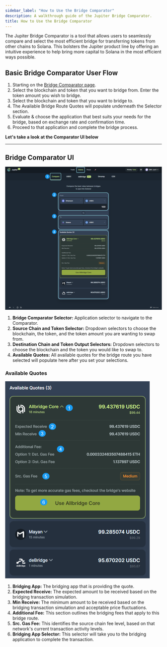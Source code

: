 ```yaml
---
sidebar_label: "How to Use the Bridge Comparator"
description: A walkthrough guide of the Jupiter Bridge Comparator.
title: How to Use the Bridge Comparator
---
```


<head>
    <title>How to use the Bridge Comparator</title>
    <meta name="twitter:card" content="summary" />
</head>

The Jupiter Bridge Comparator is a tool that allows users to seamlessly compare and select the most efficient bridge for transferring tokens from other chains to Solana. This bolsters the Jupiter product line by offering an intuitive experience to help bring more capital to Solana in the most efficient ways possible.

## Basic Bridge Comparator User Flow

1. Starting on the [Bridge Comparator page](https://jup.ag/bridge-compare). 
2. Select the blockchain and token that you want to bridge from. Enter the token amount you wish to bridge.
3. Select the blockchain and token that you want to bridge to.
4. The Available Bridge Route Quotes will populate underneath the Selector section.
5. Evaluate & choose the application that best suits your needs for the bridge, based on exchange rate and confirmation time.
6. Proceed to that application and complete the bridge process.

**Let's take a look at the Comparator UI below**

---

## Bridge Comparator UI

![Bridge Comparator UI](../img/bridge/bridge-1.png)

1. **Bridge Comparator Selector:** Application selector to navigate to the Comparator.
2. **Source Chain and Token Selector:** Dropdown selectors to choose the blockchain, the token, and the token amount you are wanting to swap from.
3. **Destination Chain and Token Output Selectors:** Dropdown selectors to choose the blockchain and the token you  would like to swap to.
4. **Available Quotes:** All available quotes for the bridge route you have selected will populate here after you set your selections.


### Available Quotes

![Available Quotes](../img/bridge/bridge-2.png)

1. **Bridging App:** The bridging app that is providing the quote.
2. **Expected Receive:** The expected amount to be received based on the bridging transaction simulation.
3. **Min Receive:** The minimum amount to be received based on the bridging transaction simulation and acceptable price fluctuations.
4. **Additional Fee:** This section outlines the bridging fees that apply to this bridge route.
5. **Src. Gas Fee:** This identifies the source chain fee level, based on that network's current transaction activity levels.
6. **Bridging App Selector:** This selector will take you to the bridging application to complete the transaction.


